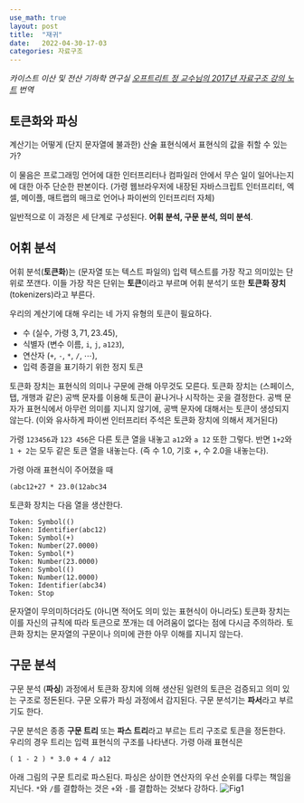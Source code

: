 ```yaml
---
use_math: true
layout: post
title:  "재귀"
date:   2022-04-30-17-03
categories: 자료구조
---
```

*카이스트 이산 및 전산 기하학 연구실 [오프트리트 정 교수님의 2017년 자료구조 강의 노트](https://otfried.org/courses/cs206/) 번역*
## 토큰화와 파싱
계산기는 어떻게 (단지 문자열에 불과한) 산술 표현식에서 표현식의 값을 취할 수 있는가? 

이 물음은 프로그래밍 언어에 대한 인터프리터나 컴파일러 안에서 무슨 일이 일어나는지에 대한 아주 단순한 판본이다. (가령 웹브라우저에 내장된 자바스크립트 인터프리터, 엑셀, 메이플, 매트랩의 매크로 언어나 파이썬의 인터프리터 자체)

일반적으로 이 과정은 세 단계로 구성된다. **어휘 분석, 구문 분석, 의미 분석**.
## 어휘 분석
어휘 분석(**토큰화**)는 (문자열 또는 텍스트 파일의) 입력 텍스트를 가장 작고 의미있는 단위로 쪼갠다. 이들 가장 작은 단위는 **토큰**이라고 부르며 어휘 분석기 또한 **토큰화 장치**(tokenizers)라고 부른다.

우리의 계산기에 대해 우리는 네 가지 유형의 토큰이 필요하다.
- 수 (실수, 가령 $3, 71, 23.45$),
- 식별자 (변수 이름, `i`, `j`, `a123`),
- 연산자 (`+`, `-`, `*`, `/`, $\cdots$),
- 입력 종결을 표기하기 위한 정지 토큰

토큰화 장치는 표현식의 의미나 구문에 관해 아무것도 모른다. 토큰화 장치는 (스페이스, 탭, 개행과 같은) 공백 문자를 이용해 토큰이 끝나거나 시작하는 곳을 결정한다. 공백 문자가 표현식에서 아무런 의미를 지니지 않기에, 공백 문자에 대해서는 토큰이 생성되지 않는다. (이와 유사하게 파이썬 인터프리터 주석은 토큰화 장치에 의해서 제거된다)

가령 `123456`과 `123 456`은 다른 토큰 열을 내놓고 `a12`와 `a 12` 또한 그렇다. 반면 `1+2`와 `1 + 2`는 모두 같은 토큰 열을 내놓는다. (즉 수 $1.0$, 기호 $+$, 수 $2.0$을 내놓는다).

가령 아래 표현식이 주어졌을 때
```
(abc12+27 * 23.0(12abc34
```
토큰화 장치는 다음 열을 생산한다.
```
Token: Symbol(()
Token: Identifier(abc12)
Token: Symbol(+)
Token: Number(27.0000)
Token: Symbol(*)
Token: Number(23.0000)
Token: Symbol(()
Token: Number(12.0000)
Token: Identifier(abc34)
Token: Stop
```
문자열이 무의미하더라도 (아니면 적어도 의미 있는 표현식이 아니라도) 토큰화 장치는 이를 자신의 규칙에 따라 토큰으로 쪼개는 데 어려움이 없다는 점에 다시금 주의하라. 토큰화 장치는 문자열의 구문이나 의미에 관한 아무 이해를 지니지 않는다.
## 구문 분석
구문 분석 (**파싱**) 과정에서 토큰화 장치에 의해 생산된 일련의 토큰은 검증되고 의미 있는 구조로 정돈된다. 구문 오류가 파싱 과정에서 감지된다. 구문 분석기는 **파서**라고 부르기도 한다.

구문 분석은 종종 **구문 트리** 또는 **파스 트리**라고 부르는 트리 구조로 토큰을 정돈한다. 우리의 경우 트리는 입력 표현식의 구조를 나타낸다. 가령 아래 표현식은 
```
( 1 - 2 ) * 3.0 + 4 / a12
```
아래 그림의 구문 트리로 파스된다. 파싱은 상이한 연산자의 우선 순위를 다루는 책임을 지닌다. `*`와 `/`를 결합하는 것은 `+`와 `-`를 결합하는 것보다 강하다.
![Fig1](C:\Users\82109\pangpangee.github.io\_posts\img\dat_2_1.png)
 